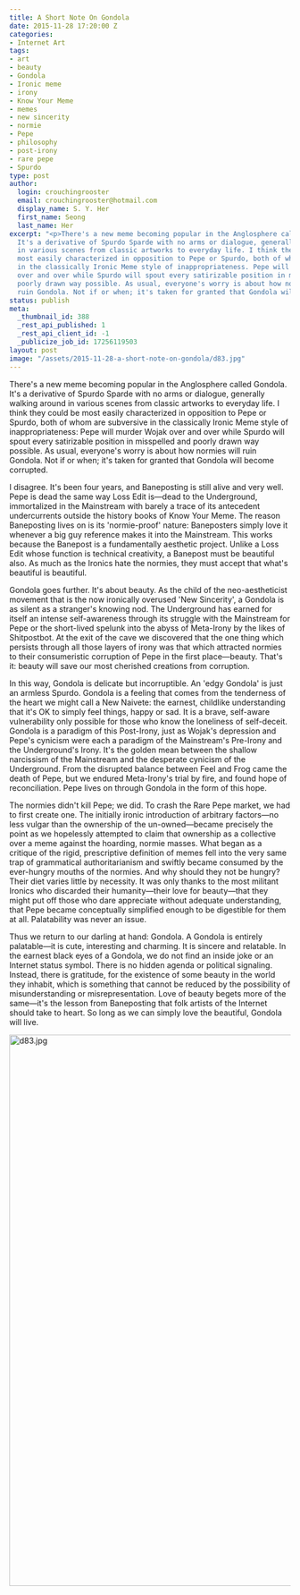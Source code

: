 ```yaml
---
title: A Short Note On Gondola
date: 2015-11-28 17:20:00 Z
categories:
- Internet Art
tags:
- art
- beauty
- Gondola
- Ironic meme
- irony
- Know Your Meme
- memes
- new sincerity
- normie
- Pepe
- philosophy
- post-irony
- rare pepe
- Spurdo
type: post
author:
  login: crouchingrooster
  email: crouchingrooster@hotmail.com
  display_name: S. Y. Her
  first_name: Seong
  last_name: Her
excerpt: "<p>There's a new meme becoming popular in the Anglosphere called Gondola.
  It's a derivative of Spurdo Sparde with no arms or dialogue, generally walking around
  in various scenes from classic artworks to everyday life. I think they could be
  most easily characterized in opposition to Pepe or Spurdo, both of whom are subversive
  in the classically Ironic Meme style of inappropriateness. Pepe will murder Wojak
  over and over while Spurdo will spout every satirizable position in misspelled and
  poorly drawn way possible. As usual, everyone's worry is about how normies will
  ruin Gondola. Not if or when; it's taken for granted that Gondola will become corrupted.</p>"
status: publish
meta:
  _thumbnail_id: 388
  _rest_api_published: 1
  _rest_api_client_id: -1
  _publicize_job_id: 17256119503
layout: post
image: "/assets/2015-11-28-a-short-note-on-gondola/d83.jpg"
---
```


<p>There's a new meme becoming popular in the Anglosphere called Gondola. It's a derivative of Spurdo Sparde with no arms or dialogue, generally walking around in various scenes from classic artworks to everyday life. I think they could be most easily characterized in opposition to Pepe or Spurdo, both of whom are subversive in the classically Ironic Meme style of inappropriateness: Pepe will murder Wojak over and over while Spurdo will spout every satirizable position in misspelled and poorly drawn way possible. As usual, everyone's worry is about how normies will ruin Gondola. Not if or when; it's taken for granted that Gondola will become corrupted.</p>
<p>I disagree. It's been four years, and Baneposting is still alive and very well. Pepe is dead the same way Loss Edit is—dead to the Underground, immortalized in the Mainstream with barely a trace of its antecedent undercurrents outside the history books of Know Your Meme. The reason Baneposting lives on is its 'normie-proof' nature: Baneposters simply love it whenever a big guy reference makes it into the Mainstream. This works because the Banepost is a fundamentally aesthetic project. Unlike a Loss Edit whose function is technical creativity, a Banepost must be beautiful also. As much as the Ironics hate the normies, they must accept that what's beautiful is beautiful.</p>
<p>Gondola goes further. It's about beauty. As the child of the neo-aestheticist movement that is the now ironically overused 'New Sincerity', a Gondola is as silent as a stranger's knowing nod. The Underground has earned for itself an intense self-awareness through its struggle with the Mainstream for Pepe or the short-lived spelunk into the abyss of Meta-Irony by the likes of Shitpostbot. At the exit of the cave we discovered that the one thing which persists through all those layers of irony was that which attracted normies to their consumeristic corruption of Pepe in the first place—beauty. That's it: beauty will save our most cherished creations from corruption.</p>
<p>In this way, Gondola is delicate but incorruptible. An 'edgy Gondola' is just an armless Spurdo. Gondola is a feeling that comes from the tenderness of the heart we might call a New Naivete: the earnest, childlike understanding that it's OK to simply feel things, happy or sad. It is a brave, self-aware vulnerability only possible for those who know the loneliness of self-deceit. Gondola is a paradigm of this Post-Irony, just as Wojak's depression and Pepe's cynicism were each a paradigm of the Mainstream's Pre-Irony and the Underground's Irony. It's the golden mean between the shallow narcissism of the Mainstream and the desperate cynicism of the Underground. From the disrupted balance between Feel and Frog came the death of Pepe, but we endured Meta-Irony's trial by fire, and found hope of reconciliation. Pepe lives on through Gondola in the form of this hope.</p>
<p>The normies didn't kill Pepe; we did. To crash the Rare Pepe market, we had to first create one. The initially ironic introduction of arbitrary factors—no less vulgar than the ownership of the un-owned—became precisely the point as we hopelessly attempted to claim that ownership as a collective over a meme against the hoarding, normie masses. What began as a critique of the rigid, prescriptive definition of memes fell into the very same trap of grammatical authoritarianism and swiftly became consumed by the ever-hungry mouths of the normies. And why should they not be hungry? Their diet varies little by necessity. It was only thanks to the most militant Ironics who discarded their humanity—their love for beauty—that they might put off those who dare appreciate without adequate understanding, that Pepe became conceptually simplified enough to be digestible for them at all. Palatability was never an issue.</p>
<p>Thus we return to our darling at hand: Gondola. A Gondola is entirely palatable—it is cute, interesting and charming. It is sincere and relatable. In the earnest black eyes of a Gondola, we do not find an inside joke or an Internet status symbol. There is no hidden agenda or political signaling. Instead, there is gratitude, for the existence of some beauty in the world they inhabit, which is something that cannot be reduced by the possibility of misunderstanding or misrepresentation. Love of beauty begets more of the same—it's the lesson from Baneposting that folk artists of the Internet should take to heart. So long as we can simply love the beautiful, Gondola will live.</p>
<p><img class=" aligncenter" src="{{ site.baseurl }}/assets/2015-11-28-a-short-note-on-gondola/d83.jpg" alt="d83.jpg" width="680" height="986" /></p>

